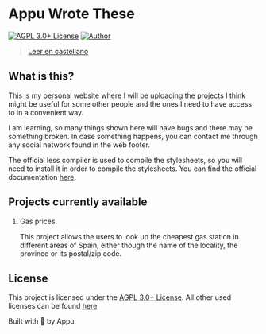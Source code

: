 # Appu Wrote These

[![AGPL 3.0+ License](https://img.shields.io/github/license/appuchias/appuwrotethese?label=License&style=flat-square)](https://github.com/appuchias/appuwrotethese/blob/master/LICENSE)
[![Author](https://img.shields.io/badge/Project%20by-Appu-9cf?style=flat-square)](https://github.com/appuchias)

> [Leer en castellano](README_es.md)

## What is this?

This is my personal website where I will be uploading the projects I think might be useful for some other people and the ones I need to have access to in a convenient way.

I am learning, so many things shown here will have bugs and there may be something broken.
In case something happens, you can contact me through any social network found in the web footer.

The official less compiler is used to compile the stylesheets, so you will need to install it in order to compile the stylesheets.
You can find the official documentation [here](http://lesscss.org/usage/#command-line-usage).

## Projects currently available

1. Gas prices

    This project allows the users to look up the cheapest gas station in different areas of Spain,
    either though the name of the locality, the province or its postal/zip code.

## License

This project is licensed under the [AGPL 3.0+ License](https://github.com/appuchias/appuwrotethese/blob/master/LICENSE).
All other used licenses can be found [here](https://app.fossa.com/attribution/a2b2b9c2-e587-42d8-a9ad-121fc1033b43)

Built with 🖤 by Appu
